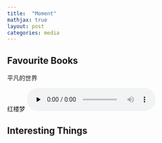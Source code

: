 ```yaml
---
title:  "Moment"
mathjax: true
layout: post
categories: media
---
```


## Favourite Books

平凡的世界

红楼梦
<audio id="audio" controls="" preload="none">
      <source id="mp3" src="/music.mp3">
</audio>

## Interesting Things



